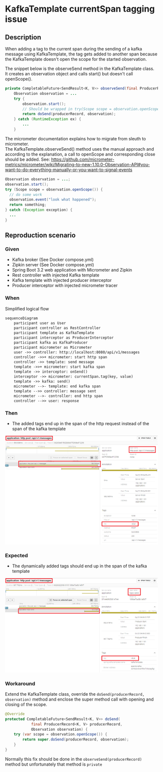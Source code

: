 # KafkaTemplate currentSpan tagging issue

## Description

When adding a tag to the current span during the sending of a kafka message using KafkaTemplate,
the tag gets added to another span because the KafkaTemplate doesn't open the scope for the started observation.

The snippet below is the observeSend method in the KafkaTemplate class. It creates an observation object and calls start() but doesn't call openScope().
```java
private CompletableFuture<SendResult<K, V>> observeSend(final ProducerRecord<K, V> producerRecord) {
    Observation observation = ...
    try {
        observation.start();
        // Should be wrapped in try(Scope scope = observation.openScope()) { ... }
        return doSend(producerRecord, observation);
    } catch (RuntimeException ex) {
        ...
    }
```

The micrometer documentation explains how to migrate from sleuth to micrometer.  
The KafkaTemplate.observeSend() method uses the manual approach and according to the explanation, a call to openScope and corresponding close should be added.
See: https://github.com/micrometer-metrics/micrometer/wiki/Migrating-to-new-1.10.0-Observation-API#you-want-to-do-everything-manually-or-you-want-to-signal-events

```java
Observation observation = ...;
observation.start();
try (Scope scope = observation.openScope()) {
  // do some work
  observation.event("look what happened");
  return something;
} catch (Exception exception) {
  ...
}
```

## Reproduction scenario

### Given

- Kafka broker (See Docker compose.yml)
- Zipkin server (See Docker compose.yml)
- Spring Boot 3.2 web application with Micrometer and Zipkin
- Rest controller with injected Kafka template
- Kafka template with injected producer interceptor
- Producer interceptor with injected micrometer tracer

### When

Simplified logical flow

```mermaid
sequenceDiagram
    participant user as User
    participant controller as RestController
    participant template as KafkaTemplate
    participant interceptor as ProducerInterceptor
    participant kafka as KafkaProducer
    participant micrometer as Micrometer
    user ->> controller: http://localhost:8080/api/v1/messages
    controller ->>+ micrometer: start http span
    controller ->> template: send message
    template ->>+ micrometer: start kafka span
    template ->> interceptor: onSend()
    interceptor ->> micrometer: currentSpan.tag(key, value)
    template ->> kafka: send()
    micrometer -->- template: end kafka span
    template -->> controller: message sent
    micrometer -->- controller: end http span
    controller -->> user: response
```

### Then

- The added tags end up in the span of the http request instead of the span of the kafka template

![tag-actual.png](images/tag-actual.png)

### Expected

- The dynamically added tags should end up in the span of the kafka template

![tag-expected.png](images/tag-expected.png)

### Workaround

Extend the KafkaTemplate class, override the `doSend(producerRecord, observation)` method and 
enclose the super method call with opening and closing of the scope.

```java
@Override
protected CompletableFuture<SendResult<K, V>> doSend(
            final ProducerRecord<K, V> producerRecord,
            Observation observation) {
    try (var scope = observation.openScope()) {
        return super.doSend(producerRecord, observation);
    }
}
```

Normally this fix should be done in the `observeSend(producerRecord)` method but unfortunately 
that method is `private`